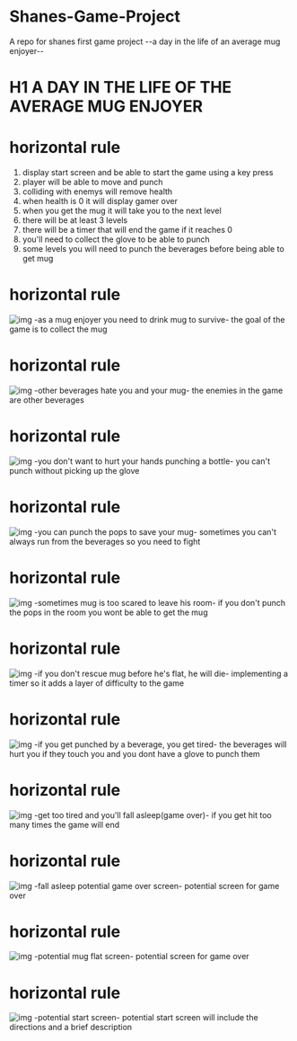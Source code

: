# Shanes-Game-Project
A repo for shanes first game project
--a day in the life of an average mug enjoyer--

# H1 A DAY IN THE LIFE OF THE AVERAGE MUG ENJOYER

# horizontal rule
1. display start screen and be able to start the game using a key press
2. player will be able to move and punch
3. colliding with enemys will remove health 
4. when health is 0 it will display gamer over
5. when you get the mug it will take you to the next level
6. there will be at least 3 levels
7. there will be a timer that will end the game if it reaches 0
8. you'll need to collect the glove to be able to punch
9. some levels you will need to punch the beverages before being able to get mug
# horizontal rule

![img](img/gameProj8.jpeg)
-as a mug enjoyer you need to drink mug to survive-
the goal of the game is to collect the mug

# horizontal rule
![img](img/gameProj7.jpeg)
-other beverages hate you and your mug-
the enemies in the game are other beverages

# horizontal rule
![img](img/gameProj4.jpeg)
-you don't want to hurt your hands punching a bottle-
you can't punch without picking up the glove

# horizontal rule
![img](img/gameProj6.jpeg)
-you can punch the pops to save your mug-
sometimes you can't always run from the beverages so you need to fight

# horizontal rule
![img](img/gameProj3.jpeg)
-sometimes mug is too scared to leave his room-
if you don't punch the pops in the room you wont be able to get the mug

# horizontal rule
![img](img/gameProj2.jpeg)
-if you don't rescue mug before he's flat, he will die-
implementing a timer so it adds a layer of difficulty to the game

# horizontal rule
![img](img/gameProj1.jpeg)
-if you get punched by a beverage, you get tired-
the beverages will hurt you if they touch you and you dont have a glove to punch them

# horizontal rule
![img](img/gameProj9.jpeg)
-get too tired and you'll fall asleep(game over)-
if you get hit too many times the game will end

# horizontal rule
![img](img/gameProj10.jpeg)
-fall asleep potential game over screen-
potential screen for game over

# horizontal rule
![img](img/gameProj11.jpeg)
-potential mug flat screen-
potential screen for game over

# horizontal rule
![img](img/gameProj5.jpeg)
-potential start screen-
potential start screen will include the directions and a brief description